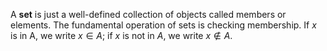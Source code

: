 A **set** is just a well-defined collection of objects called members or elements. The fundamental operation of sets is checking membership. If $x$ is in A, we write $x \in A$; if $x$ is not in $A$, we write $x \not\in A$.
